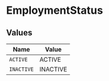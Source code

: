 # EmploymentStatus


## Values

| Name       | Value      |
| ---------- | ---------- |
| `ACTIVE`   | ACTIVE     |
| `INACTIVE` | INACTIVE   |